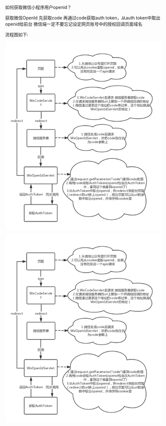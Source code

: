 如何获取微信小程序用户openid？

获取微信OpenId
先获取code
再通过code获取auth token，从auth token中取出openid给前台
微信端一定不要忘记设定网页账号中的授权回调页面域名


流程图如下:

![结构展示](https://raw.githubusercontent.com/huangguangda/Wechat_small_program_Share/master/1479955923950610.png)

![图片1](/1479955923950610.png)